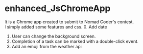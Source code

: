 # enhanced_JsChromeApp   
It is a Chrome app created to submit to Nomad Coder's contest.   
I simply added some features and css.
0. Add date
1. User can change the background screen.   
2. Completion of a task can be marked with a double-click event.   
3. Add an emoji from the weather api   
